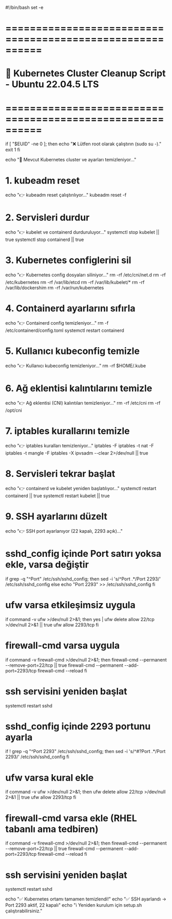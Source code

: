 #!/bin/bash
set -e

# ==========================================================

# 🧹 Kubernetes Cluster Cleanup Script - Ubuntu 22.04.5 LTS

# ==========================================================

if [ "$EUID" -ne 0 ]; then
echo "❌ Lütfen root olarak çalıştırın (sudo su -)."
exit 1
fi

echo "🧹 Mevcut Kubernetes cluster ve ayarları temizleniyor..."

# 1. kubeadm reset

echo "👉 kubeadm reset çalıştırılıyor..."
kubeadm reset -f

# 2. Servisleri durdur

echo "👉 kubelet ve containerd durduruluyor..."
systemctl stop kubelet || true
systemctl stop containerd || true

# 3. Kubernetes configlerini sil

echo "👉 Kubernetes config dosyaları siliniyor..."
rm -rf /etc/cni/net.d
rm -rf /etc/kubernetes
rm -rf /var/lib/etcd
rm -rf /var/lib/kubelet/\*
rm -rf /var/lib/dockershim
rm -rf /var/run/kubernetes

# 4. Containerd ayarlarını sıfırla

echo "👉 Containerd config temizleniyor..."
rm -f /etc/containerd/config.toml
systemctl restart containerd

# 5. Kullanıcı kubeconfig temizle

echo "👉 Kullanıcı kubeconfig temizleniyor..."
rm -rf $HOME/.kube

# 6. Ağ eklentisi kalıntılarını temizle

echo "👉 Ağ eklentisi (CNI) kalıntıları temizleniyor..."
rm -rf /etc/cni
rm -rf /opt/cni

# 7. iptables kurallarını temizle

echo "👉 iptables kuralları temizleniyor..."
iptables -F
iptables -t nat -F
iptables -t mangle -F
iptables -X
ipvsadm --clear 2>/dev/null || true

# 8. Servisleri tekrar başlat

echo "👉 containerd ve kubelet yeniden başlatılıyor..."
systemctl restart containerd || true
systemctl restart kubelet || true

# 9. SSH ayarlarını düzelt

echo "👉 SSH port ayarlanıyor (22 kapalı, 2293 açık)..."

# sshd_config içinde Port satırı yoksa ekle, varsa değiştir

if grep -q "^Port" /etc/ssh/sshd_config; then
sed -i 's/^Port .\*/Port 2293/' /etc/ssh/sshd_config
else
echo "Port 2293" >> /etc/ssh/sshd_config
fi

# ufw varsa etkileşimsiz uygula

if command -v ufw >/dev/null 2>&1; then
yes | ufw delete allow 22/tcp >/dev/null 2>&1 || true
ufw allow 2293/tcp
fi

# firewall-cmd varsa uygula

if command -v firewall-cmd >/dev/null 2>&1; then
firewall-cmd --permanent --remove-port=22/tcp || true
firewall-cmd --permanent --add-port=2293/tcp
firewall-cmd --reload
fi

# ssh servisini yeniden başlat

systemctl restart sshd

# sshd_config içinde 2293 portunu ayarla

if ! grep -q "^Port 2293" /etc/ssh/sshd_config; then
sed -i 's/^#\?Port .\*/Port 2293/' /etc/ssh/sshd_config
fi

# ufw varsa kural ekle

if command -v ufw >/dev/null 2>&1; then
ufw delete allow 22/tcp >/dev/null 2>&1 || true
ufw allow 2293/tcp
fi

# firewall-cmd varsa ekle (RHEL tabanlı ama tedbiren)

if command -v firewall-cmd >/dev/null 2>&1; then
firewall-cmd --permanent --remove-port=22/tcp || true
firewall-cmd --permanent --add-port=2293/tcp
firewall-cmd --reload
fi

# ssh servisini yeniden başlat

systemctl restart sshd

echo "✅ Kubernetes ortamı tamamen temizlendi!"
echo "✅ SSH ayarlandı -> Port 2293 aktif, 22 kapalı"
echo "ℹ️ Yeniden kurulum için setup.sh çalıştırabilirsiniz."
